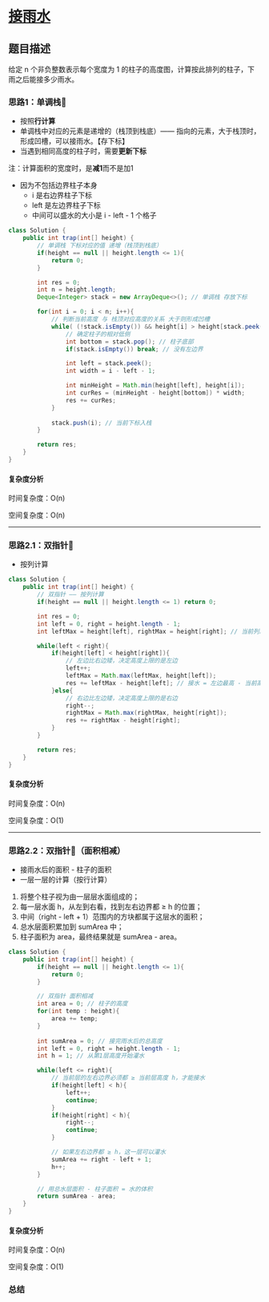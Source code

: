 # [接雨水](接雨水"[题目地址](https://leetcode.cn/problems/trapping-rain-water/description/)")

## 题目描述
给定 n 个非负整数表示每个宽度为 1 的柱子的高度图，计算按此排列的柱子，下雨之后能接多少雨水。

### 思路1：单调栈🌟

- 按照**行计算**
- 单调栈中对应的元素是递增的（栈顶到栈底）—— 指向的元素，大于栈顶时，形成凹槽，可以接雨水。【存下标】
- 当遇到相同高度的柱子时，需要**更新下标**

注：计算面积的宽度时，是**减1**而不是加1
- 因为不包括边界柱子本身
  - i 是右边界柱子下标
  - left 是左边界柱子下标
  - 中间可以盛水的大小是 i - left - 1 个格子

```java
class Solution {
    public int trap(int[] height) {
        // 单调栈 下标对应的值 递增（栈顶到栈底）
        if(height == null || height.length <= 1){
            return 0;
        }

        int res = 0;
        int n = height.length;
        Deque<Integer> stack = new ArrayDeque<>(); // 单调栈 存放下标

        for(int i = 0; i < n; i++){
            // 判断当前高度 与 栈顶对应高度的关系 大于则形成凹槽
            while( (!stack.isEmpty()) && height[i] > height[stack.peek()] ){
                // 确定柱子的相对低侧
                int bottom = stack.pop(); // 柱子底部
                if(stack.isEmpty()) break; // 没有左边界

                int left = stack.peek();
                int width = i - left - 1;

                int minHeight = Math.min(height[left], height[i]);
                int curRes = (minHeight - height[bottom]) * width;
                res += curRes;
            }
            
            stack.push(i); // 当前下标入栈
        }

        return res;
    }
}
```

#### 复杂度分析
时间复杂度：O(n)

空间复杂度：O(n)

----

### 思路2.1：双指针🌟

- 按列计算

```java
class Solution {
    public int trap(int[] height) {
        // 双指针 —— 按列计算
        if(height == null || height.length <= 1) return 0;

        int res = 0;
        int left = 0, right = height.length - 1;
        int leftMax = height[left], rightMax = height[right]; // 当前列左右侧的高度

        while(left < right){
            if(height[left] < height[right]){
                // 左边比右边矮，决定高度上限的是左边
                left++;
                leftMax = Math.max(leftMax, height[left]);
                res += leftMax - height[left]; // 接水 = 左边最高 - 当前高度（>=0）
            }else{
                // 右边比左边矮，决定高度上限的是右边
                right--;
                rightMax = Math.max(rightMax, height[right]);
                res += rightMax - height[right];
            }
        }

        return res;
    }
}
```

#### 复杂度分析
时间复杂度：O(n)

空间复杂度：O(1)

----

### 思路2.2：双指针🌟（面积相减）

- 接雨水后的面积 - 柱子的面积
- 一层一层的计算（按行计算）

1. 将整个柱子视为由一层层水面组成的；
2. 每一层水面 h，从左到右看，找到左右边界都 ≥ h 的位置；
3. 中间（right - left + 1）范围内的方块都属于这层水的面积；
4. 总水层面积累加到 sumArea 中；
5. 柱子面积为 area，最终结果就是 sumArea - area。

```java
class Solution {
    public int trap(int[] height) {
        if(height == null || height.length <= 1){
            return 0;
        }

        // 双指针 面积相减
        int area = 0; // 柱子的高度
        for(int temp : height){
            area += temp;
        }
        
        int sumArea = 0; // 接完雨水后的总高度
        int left = 0, right = height.length - 1;
        int h = 1; // 从第1层高度开始灌水

        while(left <= right){
            // 当前层的左右边界必须都 ≥ 当前层高度 h，才能接水
            if(height[left] < h){
                left++;
                continue;
            }
            if(height[right] < h){
                right--;
                continue;
            }

            // 如果左右边界都 ≥ h，这一层可以灌水
            sumArea += right - left + 1;
            h++;
        }

        // 用总水层面积 - 柱子面积 = 水的体积
        return sumArea - area;
    }
}
```

#### 复杂度分析
时间复杂度：O(n)

空间复杂度：O(1)

### 总结

